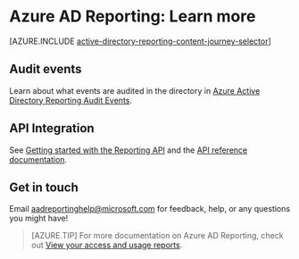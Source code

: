 <properties
   pageTitle="Azure AD Reporting: Learn more"
   description="Azure AD Reporting: Learn more"
   services="active-directory"
   documentationCenter=""
   authors="kenhoff"
   manager="mbaldwin"
   editor=""/>

<tags
   ms.service="active-directory"
   ms.devlang="na"
   ms.topic="article"
   ms.tgt_pltfrm="na"
   ms.workload="identity"
   ms.date="06/03/2015"
   ms.author="kenhoff"/>

# Azure AD Reporting: Learn more

[AZURE.INCLUDE [active-directory-reporting-content-journey-selector](../../includes/active-directory-reporting-content-journey-selector.md)]

## Audit events

Learn about what events are audited in the directory in [Azure Active Directory Reporting Audit Events](active-directory-reporting-audit-events.md).

## API Integration

See [Getting started with the Reporting API](active-directory-reporting-api-getting-started.md) and the [API reference documentation](https://msdn.microsoft.com/library/azure/mt126081.aspx).

## Get in touch

Email [aadreportinghelp@microsoft.com](mailto:aadreportinghelp@microsoft.com) for feedback, help, or any questions you might have!

> [AZURE.TIP] For more documentation on Azure AD Reporting, check out [View your access and usage reports](active-directory-view-access-usage-reports.md).
